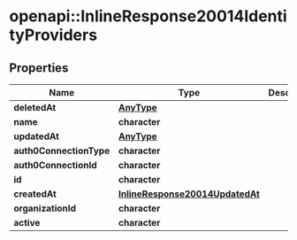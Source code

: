 # openapi::InlineResponse20014IdentityProviders

## Properties
Name | Type | Description | Notes
------------ | ------------- | ------------- | -------------
**deletedAt** | [**AnyType**](.md) |  | 
**name** | **character** |  | 
**updatedAt** | [**AnyType**](.md) |  | 
**auth0ConnectionType** | **character** |  | 
**auth0ConnectionId** | **character** |  | 
**id** | **character** |  | 
**createdAt** | [**InlineResponse20014UpdatedAt**](inline_response_200_14_updatedAt.md) |  | 
**organizationId** | **character** |  | 
**active** | **character** |  | 


